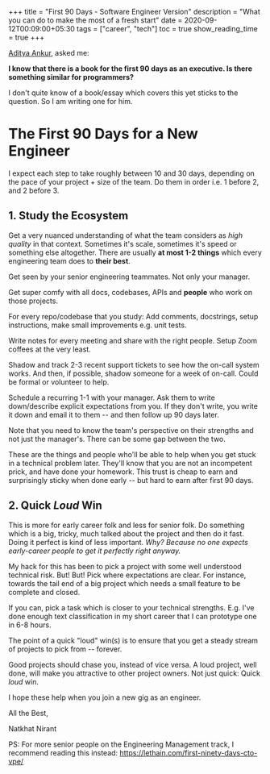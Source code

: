 +++
title = "First 90 Days - Software Engineer Version"
description = "What you can do to make the most of a fresh start"
date = 2020-09-12T00:09:00+05:30
tags = ["career", "tech"]
toc = true
show_reading_time = true
+++

[Aditya Ankur](https://mobile.twitter.com/adityankur), asked me: 

**I know that there is a book for the first 90 days as an executive. Is there something similar for programmers?**

I don't quite know of a book/essay which covers this yet sticks to the question. So I am writing one for him.

# The First 90 Days for a New Engineer

I expect each step to take roughly between 10 and 30 days, depending on the pace of your project + size of the team. Do them in order i.e. 1 before 2, and 2 before 3. 

## 1. Study the Ecosystem

Get a very nuanced understanding of what the team considers as *high quality* in that context. Sometimes it's scale, sometimes it's speed or something else altogether. There are usually **at most 1-2 things** which every engineering team does to **their best**.

Get seen by your senior engineering teammates. Not only your manager. 

Get super comfy with all docs, codebases, APIs and **people** who work on those projects.

For every repo/codebase that you study: Add comments, docstrings, setup instructions, make small improvements e.g. unit tests. 

Write notes for every meeting and share with the right people. Setup Zoom coffees at the very least.

Shadow and track 2-3 recent support tickets to see how the on-call system works. And then, if possible, shadow someone for a week of on-call. Could be formal or volunteer to help. 

Schedule a recurring 1-1 with your manager. Ask them to write down/describe explicit expectations from you. If they don't write, you write it down and email it to them -- and then follow up 90 days later.

Note that you need to know the team's perspective on their strengths and not just the manager's. There can be some gap between the two.

These are the things and people who'll be able to help when you get stuck in a technical problem later. They'll know that you are not an incompetent prick, and have done your homework. This trust is cheap to earn and surprisingly sticky when done early -- but hard to earn after first 90 days.

## 2. Quick _Loud_ Win

This is more for early career folk and less for senior folk. Do something which is a big, tricky, much talked about the project and then do it fast. Doing it perfect is kind of less important. _Why? Because no one expects early-career people to get it perfectly right anyway._

My hack for this has been to pick a project with some well understood technical risk. But! But! Pick where expectations are clear. For instance, towards the tail end of a big project which needs a small feature to be complete and closed.

If you can, pick a task which is closer to your technical strengths. E.g. I've done enough text classification in my short career that I can prototype one in 6-8 hours.

The point of a quick "loud" win(s) is to ensure that you get a steady stream of projects to pick from -- forever. 

Good projects should chase you, instead of vice versa. A loud project, well done, will make you attractive to other project owners. Not just quick: Quick _loud_ win. 


I hope these help when you join a new gig as an engineer. 

All the Best, 

Natkhat Nirant

PS: For more senior people on the Engineering Management track, I recommend reading this instead: https://lethain.com/first-ninety-days-cto-vpe/
